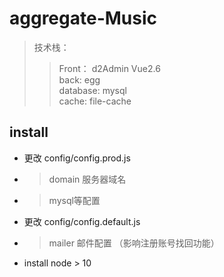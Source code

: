 <!--
 * @Author: your name
 * @Date: 2020-06-29 18:24:47
 * @LastEditTime: 2020-11-21 21:36:24
 * @LastEditors: Please set LastEditors
 * @Description: In User Settings Edit
 * @FilePath: \music\README.md
-->
# aggregate-Music
> 技术栈： 
> > Front： d2Admin  Vue2.6   
> > back:  egg  
> > database:  mysql  
> > cache:  file-cache  

## install
- 更改 config/config.prod.js
- > domain 服务器域名
- > mysql等配置
- 更改 config/config.default.js
- > mailer 邮件配置 （影响注册账号找回功能）
- install node > 10
